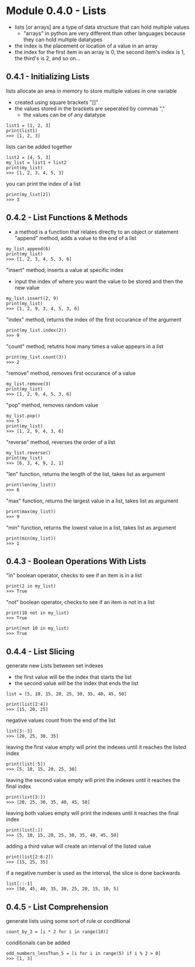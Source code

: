 # Module 0.4.0 - Lists 
- lists [or arrays] are a type of data structure that can hold multiple values 
	- "arrays" in python are very different than other languages because they can hold multiple datatypes
- the index is the placement or location of a value in an array
- the index for the first item in an array is 0, the second item's index is 1, the third's is 2, and so on...

## 0.4.1 - Initializing Lists
lists allocate an area in memory to store multiple values in one variable
- created using square brackets "[]"
- the values stored in the brackets are seperated by commas ","
	- the values can be of any datatype
```
list1 = [1, 2, 3]
print(list1)
>>> [1, 2, 3]
```
lists can be added together
```
list2 = [4, 5, 3]
my_list = list1 + list2
print(my_list)
>>> [1, 2, 3, 4, 5, 3]
```
you can print the index of a list
```
print(my_list[2])
>>> 3
```

## 0.4.2 - List Functions & Methods
- a method is a function that relates directly to an object or statement
"append" method, adds a value to the end of a list
```
my_list.append(6)
print(my_list)
>>> [1, 2, 3, 4, 5, 3, 6]
```
 "insert" method, inserts a value at specific index
- input the index of where you want the value to be stored and then the new value
```
my_list.insert(2, 9)
print(my_list)
>>> [1, 2, 9, 3, 4, 5, 3, 6]
```
"index" method, returns the index of the first occurance of the argument
```
print(my_list.index(2))
>>> 9
```
"count" method, retutns how many times a value appears in a list
```
print(my_list.count(3))
>>> 2
```
"remove" method, removes first occurance of a value 
```
my_list.remove(3)
print(my_list)
>>> [1, 2, 9, 4, 5, 3, 6]
```
"pop" method, removes random value
```
my_list.pop()
>>> 5
print(my_list)
>>> [1, 2, 9, 4, 3, 6]
```
"reverse" method, reverses the order of a list
```
my_list.reverse()
print(my_list)
>>> [6, 3, 4, 9, 2, 1]
```
"len" function, returns the length of the list, takes list as argument
```
print(len(my_list))
>>> 6
```
"max" function, returns the largest value in a list, takes list as argument
```
print(max(my_list))
>>> 9
```
"min" function, returns the lowest value in a list, takes list as argument
```
print(min(my_list))
>>> 1
```

## 0.4.3 - Boolean Operations With Lists
"in" boolean operator, checks to see if an item is in a list
```
print(2 in my_list)
>>> True
```
"not" boolean operator, checks to see if an item is not in a list
```
print(10 not in my_list)
>>> True

print(not 10 in my_list)
>>> True
```

## 0.4.4 - List Slicing
generate new Lists between set indexes
- the first value will be the index that starts the list
- the second value will be the index that ends the list
```
list = [5, 10, 15, 20, 25, 30, 35, 40, 45, 50]

print(list[2:4])
>>> [15, 20, 25]
```
negative values count from the end of the list
```
list[3:-3]
>>> [20, 25, 30, 35]
```
leaving the first value empty will print the indexes until it reaches the listed index
```
print(list[:5])
>>> [5, 10, 15, 20, 25, 30]
```
leaving the second value empty will print the indexes until it reaches the final index
```
print(list[3:])
>>> [20, 25, 30, 35, 40, 45, 50]
```
leaving both values empty will print the indexes until it reaches the final index
```
print(list[:])
>>> [5, 10, 15, 20, 25, 30, 35, 40, 45, 50]
```
adding a third value will create an interval of the listed value
```
print(list[2:8:2])
>>> [15, 25, 35]
```
if a negative number is used as the interval, the slice is done backwards
```
list[::-1]
>>> [50, 45, 40, 35, 30, 25, 20, 15, 10, 5]
```

## 0.4.5 - List Comprehension
generate lists using some sort of rule or conditional
```
count_by_2 = [i * 2 for i in range(10)]
```
conditionals can be added
```
odd_numbers_lessThan_5 = [i for i in range(5) if i % 2 > 0]
>>> [1, 3]
```